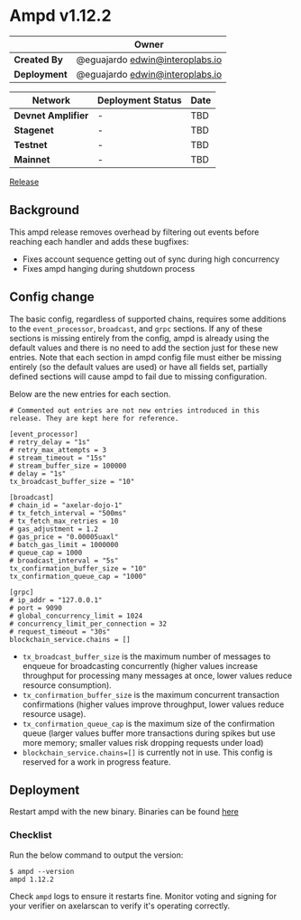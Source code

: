 # Ampd v1.12.2

|                | **Owner**                         |
| -------------- | --------------------------------- |
| **Created By** | @eguajardo <edwin@interoplabs.io> |
| **Deployment** | @eguajardo <edwin@interoplabs.io> |

| **Network**          | **Deployment Status** | **Date** |
| -------------------- | --------------------- | -------- |
| **Devnet Amplifier** | -                     | TBD      |
| **Stagenet**         | -                     | TBD      |
| **Testnet**          | -                     | TBD      |
| **Mainnet**          | -                     | TBD      |

[Release](https://github.com/axelarnetwork/axelar-amplifier/releases/tag/ampd-v1.12.2)

## Background

This ampd release removes overhead by filtering out events before reaching each handler and adds these bugfixes:

- Fixes account sequence getting out of sync during high concurrency
- Fixes ampd hanging during shutdown process

## Config change

The basic config, regardless of supported chains, requires some additions to the `event_processor`, `broadcast`, and `grpc` sections. If any of these sections is missing entirely from the config, ampd is already using the default values and there is no need to add the section just for these new entries. Note that each section in ampd config file must either be missing entirely (so the default values are used) or have all fields set, partially defined sections will cause ampd to fail due to missing configuration.

Below are the new entries for each section.

```
# Commented out entries are not new entries introduced in this release. They are kept here for reference.

[event_processor]
# retry_delay = "1s"
# retry_max_attempts = 3
# stream_timeout = "15s"
# stream_buffer_size = 100000
# delay = "1s"
tx_broadcast_buffer_size = "10"

[broadcast]
# chain_id = "axelar-dojo-1"
# tx_fetch_interval = "500ms"
# tx_fetch_max_retries = 10
# gas_adjustment = 1.2
# gas_price = "0.00005uaxl"
# batch_gas_limit = 1000000
# queue_cap = 1000
# broadcast_interval = "5s"
tx_confirmation_buffer_size = "10"
tx_confirmation_queue_cap = "1000"

[grpc]
# ip_addr = "127.0.0.1"
# port = 9090
# global_concurrency_limit = 1024
# concurrency_limit_per_connection = 32
# request_timeout = "30s"
blockchain_service.chains = []
```

- `tx_broadcast_buffer_size` is the maximum number of messages to enqueue for broadcasting concurrently (higher values increase throughput for processing many messages at once, lower values reduce resource consumption).
- `tx_confirmation_buffer_size` is the maximum concurrent transaction confirmations (higher values improve throughput, lower values reduce resource usage).
- `tx_confirmation_queue_cap` is the maximum size of the confirmation queue (larger values buffer more transactions during spikes but use more memory; smaller values risk dropping requests under load)
- `blockchain_service.chains=[]` is currently not in use. This config is reserved for a work in progress feature.

## Deployment

Restart ampd with the new binary. Binaries can be found [here](https://github.com/axelarnetwork/axelar-amplifier/releases/tag/ampd-v1.12.2)

### Checklist

Run the below command to output the version:

```
$ ampd --version
ampd 1.12.2
```

Check `ampd` logs to ensure it restarts fine. Monitor voting and signing for your verifier on axelarscan to verify it's operating correctly.
